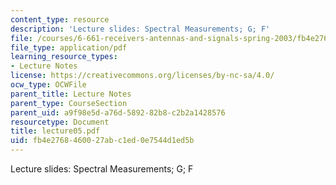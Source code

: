 ```yaml
---
content_type: resource
description: 'Lecture slides: Spectral Measurements; G; F'
file: /courses/6-661-receivers-antennas-and-signals-spring-2003/fb4e2768460027abc1ed0e7544d1ed5b_lecture05.pdf
file_type: application/pdf
learning_resource_types:
- Lecture Notes
license: https://creativecommons.org/licenses/by-nc-sa/4.0/
ocw_type: OCWFile
parent_title: Lecture Notes
parent_type: CourseSection
parent_uid: a9f98e5d-a76d-5892-82b8-c2b2a1428576
resourcetype: Document
title: lecture05.pdf
uid: fb4e2768-4600-27ab-c1ed-0e7544d1ed5b
---
```

Lecture slides: Spectral Measurements; G; F